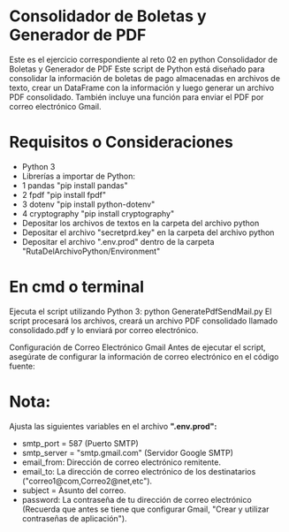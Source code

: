 # Consolidador de Boletas y Generador de PDF
Este es el ejercicio correspondiente al reto 02 en python
Consolidador de Boletas y Generador de PDF
Este script de Python está diseñado para consolidar la información de boletas de pago almacenadas en archivos de texto, crear un DataFrame con la información y luego generar un archivo PDF consolidado. También incluye una función para enviar el PDF por correo electrónico Gmail.

# Requisitos o Consideraciones

- Python 3
- Librerías a importar de Python: 
- 1 pandas "pip install pandas"
- 2 fpdf "pip install fpdf"
- 3 dotenv "pip install python-dotenv"
- 4 cryptography "pip install cryptography"
- Depositar los archivos de textos en la carpeta del archivo python
- Depositar el archivo "secretprd.key" en la carpeta del archivo python
- Depositar el archivo ".env.prod" dentro de la carpeta "RutaDelArchivoPython/Environment"

# En cmd o terminal
Ejecuta el script utilizando Python 3:
python GeneratePdfSendMail.py
El script procesará los archivos, creará un archivo PDF consolidado llamado consolidado.pdf y lo enviará por correo electrónico.

Configuración de Correo Electrónico Gmail
Antes de ejecutar el script, asegúrate de configurar la información de correo electrónico en el código fuente:

# Nota:
Ajusta las siguientes variables en el archivo <b>".env.prod":</b>
- smtp_port = 587                  (Puerto SMTP)
- smtp_server = "smtp.gmail.com"  (Servidor Google SMTP)
- email_from: Dirección de correo electrónico remitente.
- email_to: La dirección de correo electrónico de los destinatarios ("correo1@com,Correo2@net,etc"). 
- subject = Asunto del correo.
- password: La contraseña de tu dirección de correo electrónico (Recuerda que antes se tiene que configurar Gmail, "Crear y utilizar contraseñas de aplicación").
